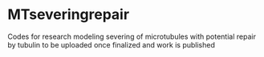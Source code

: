 # MTseveringrepair
Codes for research modeling severing of microtubules with potential repair by tubulin
to be uploaded once finalized and work is published
